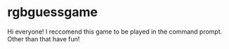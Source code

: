 # rgbguessgame
Hi everyone! I reccomend this game to be played in the command prompt. 
Other than that have fun!
